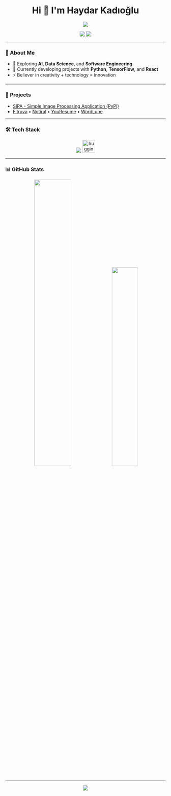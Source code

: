 <h1 align="center">Hi 👋 I'm Haydar Kadıoğlu</h1>

<p align="center">
    <img src="https://img.shields.io/badge/Focus-AI%20%7C%20Cyber%20Security%20%7C%20Software%20Engineering-6E44FF?style=for-the-badge" />
</p>

<p align="center">
  <a href="https://linkedin.com/in/haydarkadioglu">
    <img src="https://img.shields.io/badge/LinkedIn-0A66C2?style=flat&logo=linkedin&logoColor=white" />
  </a>
  <a href="mailto:a.haydar.kadioglu@hotmail.com">
    <img src="https://img.shields.io/badge/Email-0078D4?style=flat&logo=microsoft-outlook&logoColor=white" />
  </a>
</p>

---

### 🧠 About Me  
- 🔭 Exploring **AI**, **Data Science**, and **Software Engineering**  
- 🌱 Currently developing projects with **Python**, **TensorFlow**, and **React**  
- ⚡ Believer in creativity + technology = innovation  

---

### 🚀 Projects  
- [SIPA - Simple Image Processing Application (PyPI)](https://pypi.org/project/sipa/)  
- [Fitruva](https://fitruva.com) • [Notiral](https://notiral.com) • [YouResume](https://yourresume.notiral.com) • [WordLune](https://wordlune.notiral.com)

---

### 🛠️ Tech Stack  
<p align="center">
    <img src="https://skillicons.dev/icons?i=python,cpp,aws,gcp,azure,tensorflow,pytorch,opencv,git,linux,vscode&theme=dark" />
    <img src="https://huggingface.co/front/assets/huggingface_logo-noborder.svg" width="40" height="40" alt="huggingface"/>

</p>

---

### 📊 GitHub Stats  
<p align="center">
  <img src="https://github-readme-stats.vercel.app/api?username=haydarkadioglu&show_icons=true&theme=dark&hide_border=true" width="48%" />
  <img src="https://github-readme-stats.vercel.app/api/top-langs/?username=haydarkadioglu&layout=compact&theme=dark&hide_border=true" width="40%" />
</p>

---

<div align="center">
  <img src="https://capsule-render.vercel.app/api?type=waving&height=150&color=gradient&text=Thanks%20for%20Visiting!%20😊&section=footer" />
</div>
